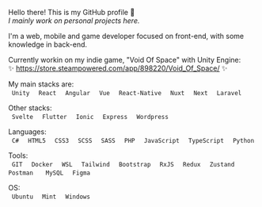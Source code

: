 Hello there! This is my GitHub profile 👋 <br>
*I mainly work on personal projects here.*

I'm a web, mobile and game developer focused on front-end, with some knowledge in back-end.

Currently workin on my indie game, "Void Of Space" with Unity Engine: <br>
✨ https://store.steampowered.com/app/898220/Void_Of_Space/ ✨

My main stacks are: <br>
`  Unity  ` `  React  `  `  Angular  ` `  Vue  `  `  React-Native  ` `  Nuxt  ` `  Next  ` `  Laravel  `

Other stacks: <br>
`  Svelte  ` `  Flutter  ` `  Ionic  ` `  Express  ` `  Wordpress  `

Languages: <br>
`  C#  ` `  HTML5  ` `  CSS3  ` `  SCSS  ` `  SASS  ` `  PHP  ` `  JavaScript  ` `  TypeScript  ` `  Python  ` 

Tools: <br>
`  GIT  ` `  Docker  ` `  WSL  ` `  Tailwind  ` `  Bootstrap  ` `  RxJS  ` `  Redux  ` `  Zustand  ` `  Postman   ` `  MySQL  ` `  Figma  `

OS: <br>
`  Ubuntu  ` `  Mint  ` `  Windows  `


<!--
**JheyMurasaki/JheyMurasaki** is a ✨ _special_ ✨ repository because its `README.md` (this file) appears on your GitHub profile.

Here are some ideas to get you started:

- 🔭 I’m currently working on ...
- 🌱 I’m currently learning ...
- 👯 I’m looking to collaborate on ...
- 🤔 I’m looking for help with ...
- 💬 Ask me about ...
- 📫 How to reach me: ...
- 😄 Pronouns: ...
- ⚡ Fun fact: ...
-->
